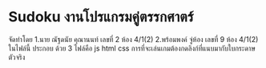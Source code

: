# Sudoku งานโปรแกรมคู่ตรรกศาตร์ 
จัดทำโดย 
1.นาย ณัฐดนัย คุณานนท์ เลขที่ 2 ห้อง 4/1(2)
2.พร้อมพงค์ จู่ห้อง เลขที่ 9 ห้อง 4/1(2)
ในไฟล์นี้ ประกอบ ด้วย 3 ไฟล์คือ js html css
การที่จะเล่นเกมต้องกดลิงก์ที่แนบมากับใบกระดาษตัวจริง

